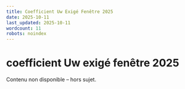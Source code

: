 ```yaml
---
title: Coefficient Uw Exigé Fenêtre 2025
date: 2025-10-11
last_updated: 2025-10-11
wordcount: 11
robots: noindex
---
```


# coefficient Uw exigé fenêtre 2025

Contenu non disponible – hors sujet.